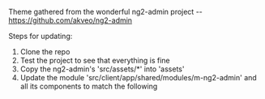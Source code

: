 Theme gathered from the wonderful ng2-admin project -- https://github.com/akveo/ng2-admin

Steps for updating:
1) Clone the repo
2) Test the project to see that everything is fine
3) Copy the ng2-admin's 'src/assets/*' into 'assets'
4) Update the module 'src/client/app/shared/modules/m-ng2-admin' and all its components to match the following